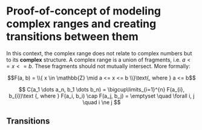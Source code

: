 # Proof-of-concept of modeling complex ranges and creating transitions between them

In this context, the complex range does not relate to complex numbers but to its **complex** structure. A complex range is a union of fragments, i.e. $a <= x <= b$. These fragments should not mutually intersect. More formally:

```math
F(a, b) = \\{ x \in \mathbb{Z} \mid a <= x <= b \\}\text{, where } a <= b
```

$$
C(a_1 \dots a_n, b_1 \dots b_n) = \bigcup\limits_{i=1}^{n} F(a_{i}, b_{i})\text {, where } F(a_i, b_i) \cap F(a_j, b_j) = \emptyset \quad \forall i, j \quad i \ne j
$$

## Transitions